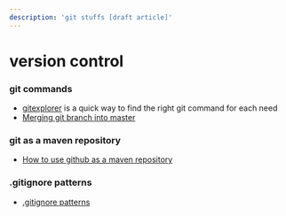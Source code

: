```yaml
---
description: 'git stuffs [draft article]'
---
```


# version control

### git commands

* [gitexplorer](http://gitexplorer.com) is a quick way to find the right git command for each need
* [Merging git branch into master](https://gist.github.com/cleberjamaral/94410e296e80aa66f0d38c88ca5234fe)

### git as a maven repository

* [How to use github as a maven repository](https://gist.github.com/cleberjamaral/6c9b0a615e51e26c94ffe407a641f531)

### .gitignore patterns

* [.gitignore patterns](https://gist.github.com/cleberjamaral/5357d6ee349d1fe1d20aea1d79481fe2)



